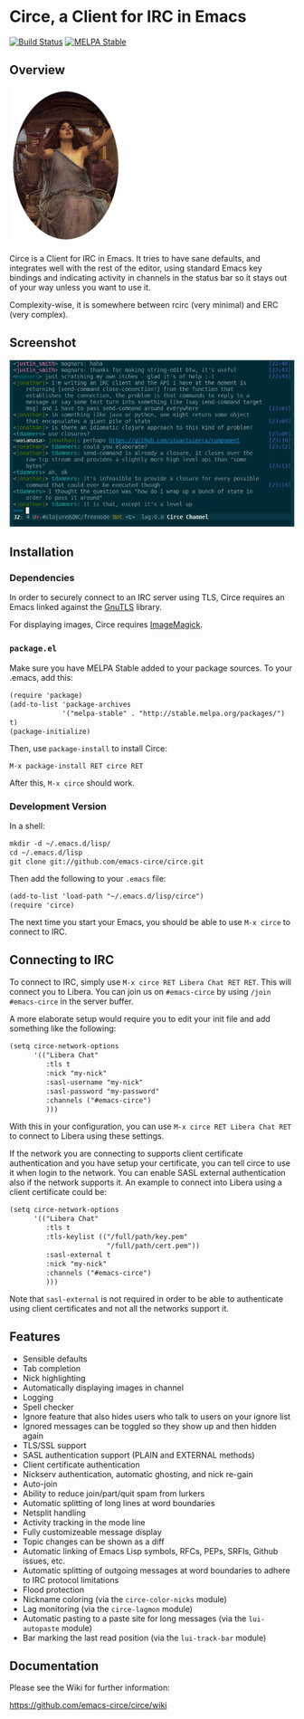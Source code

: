 # Circe, a Client for IRC in Emacs

[![Build Status](https://github.com/emacs-circe/circe/actions/workflows/ci.yaml/badge.svg)](https://github.com/emacs-circe/circe/actions/workflows/ci.yaml)
[![MELPA Stable](http://stable.melpa.org/packages/circe-badge.svg)](http://stable.melpa.org/#/circe)

## Overview

![Logo](images/circe.jpg)

Circe is a Client for IRC in Emacs. It tries to have sane defaults,
and integrates well with the rest of the editor, using standard Emacs
key bindings and indicating activity in channels in the status bar so
it stays out of your way unless you want to use it.

Complexity-wise, it is somewhere between rcirc (very minimal) and ERC
(very complex).

## Screenshot

![Screenshot](images/screenshot.png)

## Installation

### Dependencies

In order to securely connect to an IRC server using TLS, Circe
requires an Emacs linked against the [GnuTLS](https://www.gnutls.org/)
library.

For displaying images, Circe requires
[ImageMagick](https://www.imagemagick.org/script/index.php).

### `package.el`

Make sure you have MELPA Stable added to your package sources. To your
.emacs, add this:

```Lisp
(require 'package)
(add-to-list 'package-archives
             '("melpa-stable" . "http://stable.melpa.org/packages/") t)
(package-initialize)
```

Then, use `package-install` to install Circe:

```
M-x package-install RET circe RET
```

After this, `M-x circe` should work.

### Development Version

In a shell:

```Shell
mkdir -d ~/.emacs.d/lisp/
cd ~/.emacs.d/lisp
git clone git://github.com/emacs-circe/circe.git
```

Then add the following to your `.emacs` file:

```Lisp
(add-to-list 'load-path "~/.emacs.d/lisp/circe")
(require 'circe)
```

The next time you start your Emacs, you should be able to use
`M-x circe` to connect to IRC.

## Connecting to IRC

To connect to IRC, simply use `M-x circe RET Libera Chat RET RET`.
This will connect you to Libera. You can join us on `#emacs-circe` by
using `/join #emacs-circe` in the server buffer.

A more elaborate setup would require you to edit your init file and
add something like the following:

```Lisp
(setq circe-network-options
      '(("Libera Chat"
         :tls t
         :nick "my-nick"
         :sasl-username "my-nick"
         :sasl-password "my-password"
         :channels ("#emacs-circe")
         )))

```

With this in your configuration, you can use `M-x circe RET Libera Chat
RET` to connect to Libera using these settings.

If the network you are connecting to supports client certificate authentication
and you have setup your certificate, you can tell circe to use it when login to
the network. You can enable SASL external authentication also if the network
supports it. An example to connect into Libera using a client certificate
could be:

```Lisp
(setq circe-network-options
      '(("Libera Chat"
         :tls t
         :tls-keylist (("/full/path/key.pem"
                        "/full/path/cert.pem"))
         :sasl-external t
         :nick "my-nick"
         :channels ("#emacs-circe")
         )))
```

Note that `sasl-external` is not required in order to be able to authenticate
using client certificates and not all the networks support it.

## Features

- Sensible defaults
- Tab completion
- Nick highlighting
- Automatically displaying images in channel
- Logging
- Spell checker
- Ignore feature that also hides users who talk to users on your
  ignore list
- Ignored messages can be toggled so they show up and then hidden
  again
- TLS/SSL support
- SASL authentication support (PLAIN and EXTERNAL methods)
- Client certificate authentication
- Nickserv authentication, automatic ghosting, and nick re-gain
- Auto-join
- Ability to reduce join/part/quit spam from lurkers
- Automatic splitting of long lines at word boundaries
- Netsplit handling
- Activity tracking in the mode line
- Fully customizeable message display
- Topic changes can be shown as a diff
- Automatic linking of Emacs Lisp symbols, RFCs, PEPs, SRFIs, Github
  issues, etc.
- Automatic splitting of outgoing messages at word boundaries to
  adhere to IRC protocol limitations
- Flood protection
- Nickname coloring (via the `circe-color-nicks` module)
- Lag monitoring (via the `circe-lagmon` module)
- Automatic pasting to a paste site for long messages (via the
  `lui-autopaste` module)
- Bar marking the last read position (via the `lui-track-bar` module)

## Documentation

Please see the Wiki for further information:

https://github.com/emacs-circe/circe/wiki
